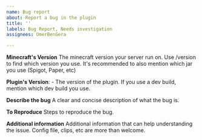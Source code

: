 ```yaml
---
name: Bug report
about: Report a bug in the plugin
title: ''
labels: Bug Report, Needs investigation
assignees: OmerBenGera

---
```


**Minecraft's Version**
The minecraft version your server run on. Use /version to find which version you use.
It's recommended to also mention which jar you use (Spigot, Paper, etc)

**Plugin's Version**: -
The version of the plugin. If you use a dev build, mention which dev build you use.

**Describe the bug**
A clear and concise description of what the bug is.

**To Reproduce**
Steps to reproduce the bug.

**Additional information**
Additional information that can help understanding the issue.
Config file, clips, etc are more than welcome.
